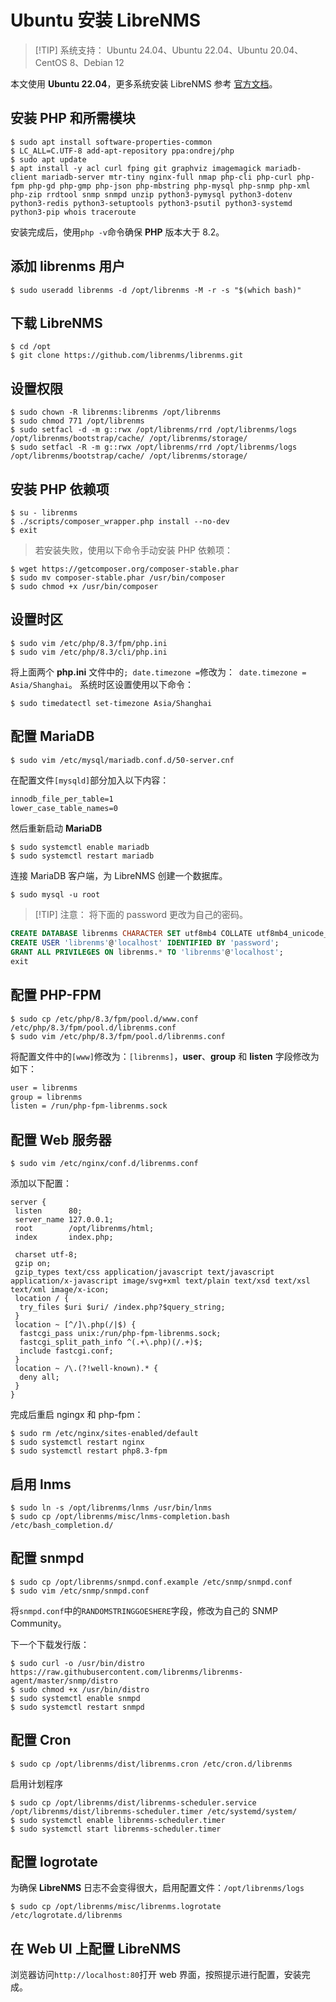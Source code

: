 # Ubuntu 安装 LibreNMS
> [!TIP] 系统支持：
> Ubuntu 24.04、Ubuntu 22.04、Ubuntu 20.04、CentOS 8、Debian 12

本文使用 **Ubuntu 22.04**，更多系统安装 LibreNMS 参考 [官方文档](https://docs.librenms.org/Installation/Install-LibreNMS/#__tabbed_1_3)。

## 安装 **PHP** 和所需模块
```shell
$ sudo apt install software-properties-common
$ LC_ALL=C.UTF-8 add-apt-repository ppa:ondrej/php
$ sudo apt update
$ apt install -y acl curl fping git graphviz imagemagick mariadb-client mariadb-server mtr-tiny nginx-full nmap php-cli php-curl php-fpm php-gd php-gmp php-json php-mbstring php-mysql php-snmp php-xml php-zip rrdtool snmp snmpd unzip python3-pymysql python3-dotenv python3-redis python3-setuptools python3-psutil python3-systemd python3-pip whois traceroute
```
安装完成后，使用`php -v`命令确保 **PHP** 版本大于 8.2。

## 添加 **librenms** 用户
```shell
$ sudo useradd librenms -d /opt/librenms -M -r -s "$(which bash)"
```

## 下载 **LibreNMS**
```shell
$ cd /opt
$ git clone https://github.com/librenms/librenms.git
```

## 设置权限
```shell
$ sudo chown -R librenms:librenms /opt/librenms
$ sudo chmod 771 /opt/librenms
$ sudo setfacl -d -m g::rwx /opt/librenms/rrd /opt/librenms/logs /opt/librenms/bootstrap/cache/ /opt/librenms/storage/
$ sudo setfacl -R -m g::rwx /opt/librenms/rrd /opt/librenms/logs /opt/librenms/bootstrap/cache/ /opt/librenms/storage/
```

## 安装 **PHP** 依赖项
```shell
$ su - librenms
$ ./scripts/composer_wrapper.php install --no-dev
$ exit
```
> 若安装失败，使用以下命令手动安装 PHP 依赖项：
```shell
$ wget https://getcomposer.org/composer-stable.phar
$ sudo mv composer-stable.phar /usr/bin/composer
$ sudo chmod +x /usr/bin/composer
```

## 设置时区
```shell
$ sudo vim /etc/php/8.3/fpm/php.ini
$ sudo vim /etc/php/8.3/cli/php.ini
```
将上面两个 **php.ini** 文件中的`; date.timezone =`修改为：`
date.timezone = Asia/Shanghai`。
系统时区设置使用以下命令：
```shell
$ sudo timedatectl set-timezone Asia/Shanghai
```

## 配置 **MariaDB**
```shell
$ sudo vim /etc/mysql/mariadb.conf.d/50-server.cnf
```
在配置文件`[mysqld]`部分加入以下内容：
```md
innodb_file_per_table=1
lower_case_table_names=0
```
然后重新启动 **MariaDB**
```shell
$ sudo systemctl enable mariadb
$ sudo systemctl restart mariadb
```

连接 MariaDB 客户端，为 LibreNMS 创建一个数据库。
```shell
$ sudo mysql -u root
```
> [!TIP] 注意：
> 将下面的 password 更改为自己的密码。
```sql
CREATE DATABASE librenms CHARACTER SET utf8mb4 COLLATE utf8mb4_unicode_ci;
CREATE USER 'librenms'@'localhost' IDENTIFIED BY 'password';
GRANT ALL PRIVILEGES ON librenms.* TO 'librenms'@'localhost';
exit
```

## 配置 **PHP-FPM**
```shell
$ sudo cp /etc/php/8.3/fpm/pool.d/www.conf /etc/php/8.3/fpm/pool.d/librenms.conf
$ sudo vim /etc/php/8.3/fpm/pool.d/librenms.conf
```
将配置文件中的`[www]`修改为：`[librenms]`，**user**、**group** 和 **listen** 字段修改为如下：
```md
user = librenms
group = librenms
listen = /run/php-fpm-librenms.sock
```

## 配置 **Web** 服务器
```shell
$ sudo vim /etc/nginx/conf.d/librenms.conf
```
添加以下配置：
```shell
server {
 listen      80;
 server_name 127.0.0.1;
 root        /opt/librenms/html;
 index       index.php;

 charset utf-8;
 gzip on;
 gzip_types text/css application/javascript text/javascript application/x-javascript image/svg+xml text/plain text/xsd text/xsl text/xml image/x-icon;
 location / {
  try_files $uri $uri/ /index.php?$query_string;
 }
 location ~ [^/]\.php(/|$) {
  fastcgi_pass unix:/run/php-fpm-librenms.sock;
  fastcgi_split_path_info ^(.+\.php)(/.+)$;
  include fastcgi.conf;
 }
 location ~ /\.(?!well-known).* {
  deny all;
 }
}
```
完成后重启 ngingx 和 php-fpm：
```shell
$ sudo rm /etc/nginx/sites-enabled/default
$ sudo systemctl restart nginx
$ sudo systemctl restart php8.3-fpm
```

## 启用 lnms 
```shell
$ sudo ln -s /opt/librenms/lnms /usr/bin/lnms
$ sudo cp /opt/librenms/misc/lnms-completion.bash /etc/bash_completion.d/
```

## 配置 snmpd
```shell
$ sudo cp /opt/librenms/snmpd.conf.example /etc/snmp/snmpd.conf
$ sudo vim /etc/snmp/snmpd.conf
```
将`snmpd.conf`中的`RANDOMSTRINGGOESHERE`字段，修改为自己的 SNMP Community。

下一个下载发行版：
```shell
$ sudo curl -o /usr/bin/distro https://raw.githubusercontent.com/librenms/librenms-agent/master/snmp/distro
$ sudo chmod +x /usr/bin/distro
$ sudo systemctl enable snmpd
$ sudo systemctl restart snmpd
```

## 配置 **Cron**
```shell
$ sudo cp /opt/librenms/dist/librenms.cron /etc/cron.d/librenms
```
启用计划程序
```shell
$ sudo cp /opt/librenms/dist/librenms-scheduler.service /opt/librenms/dist/librenms-scheduler.timer /etc/systemd/system/
$ sudo systemctl enable librenms-scheduler.timer
$ sudo systemctl start librenms-scheduler.timer
```

## 配置 **logrotate**

为确保 **LibreNMS** 日志不会变得很大，启用配置文件：`/opt/librenms/logs`
```shell
$ sudo cp /opt/librenms/misc/librenms.logrotate /etc/logrotate.d/librenms
```

## 在 Web UI 上配置 LibreNMS  
浏览器访问`http://localhost:80`打开 web 界面，按照提示进行配置，安装完成。